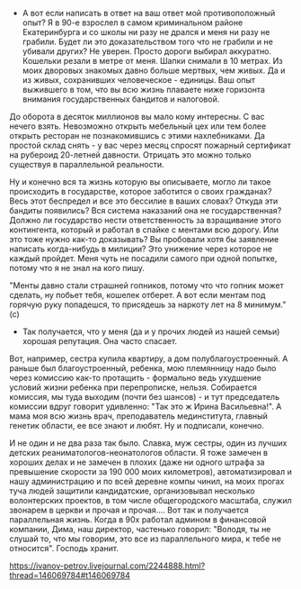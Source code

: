- А вот если написать в ответ на ваш ответ мой противоположный опыт? Я в 90-е взрослел в самом криминальном районе Екатеринбурга и со школы ни разу не дрался и меня ни разу не грабили. Будет ли это доказательством того что не грабили и не убивали других? Не уверен. Просто дороги выбирал аккуратно. Кошельки резали в метре от меня. Шапки снимали в 10 метрах. Из моих дворовых знакомых давно больше мертвых, чем живых. Да и из живых, сохранивших человеческое - единицы. Ваш опыт выжившего в том, что вы всю жизнь плаваете ниже горизонта внимания государственных бандитов и налоговой.

До оборота в десяток миллионов вы мало кому интересны. С вас нечего взять. Невозможно открыть мебельный цех или тем более открыть ресторан не познакомившись с этими нахлебниками. Да простой склад снять - у вас через месяц спросят пожарный сертификат на рубероид 20-летней давности. Отрицать это можно только существуя в параллельной реальности.

Ну и конечно вся та жизнь которую вы описываете, могло ли такое происходить в государстве, которое заботится о своих гражданах? Весь этот беспредел и все это бессилие в ваших словах? Откуда эти бандиты появились? Вся система наказаний она не государственная? Должно ли государство нести ответственность за взращивание этого контингента, который и работал в спайке с ментами всю дорогу. Или это тоже нужно как-то доказывать? Вы пробовали хотя бы заявление написать когда-нибудь в милиции? Это унижение через которое не каждый пройдет. Меня чуть не посадили самого при одной попытке, потому что я не знал на кого пишу.

"Менты давно стали страшней гопников, потому что что гопник может сделать, ну побьет тебя, кошелек отберет. А вот если ментам под горячую руку попадешся, то присядешь за наркоту лет на 8 минимум." (с)

- Так получается, что у меня (да и у прочих людей из нашей семьи) хорошая репутация. Она часто спасает.

Вот, например, сестра купила квартиру, а дом полублагоустроенный. А раньше был благоустроенный, ребенка, мою племянницу надо было через комиссию как-то протащить - формально ведь ухудшение условий жизни ребенка при перепрописке, нельзя. Собирается комиссия, мы туда выходим (почти без шансов) - и тут председатель комиссии вдруг говорит удивленно: "Так это ж Ирина Васильевна!". А мама моя всю жизнь врач, преподаватель мединститута, главный генетик области, ее все знают и любят. Ну и подписали, конечно.

И не один и не два раза так было. Славка, муж сестры, один из лучших детских реаниматологов-неонатологов области. Я тоже замечен в хороших делах и не замечен в плохих (даже ни одного штрафа за превышение скорости за 190 000 моих километров), автоматизировал и нашу администрацию и по всей деревне компы чинил, на моих прогах туча людей защитили кандидатские, организовывал несколько волонтерских проектов, в том числе общегородского масштаба, служил звонарем в церкви и прочая и прочая.... Вот так и получается параллельная жизнь. Когда в 90х работал админом в финансовой компании, Дима, наш директор, частенько говорил: "Володя, ты не слушай то, что мы говорим, это все из параллельного мира, к тебе не относится". Господь хранит.

https://ivanov-petrov.livejournal.com/2244888.html?thread=146069784#t146069784